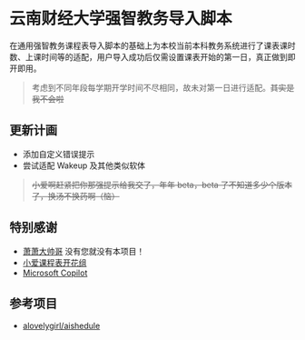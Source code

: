# 云南财经大学强智教务导入脚本
在通用强智教务课程表导入脚本的基础上为本校当前本科教务系统进行了课表课时数、上课时间等的适配，用户导入成功后仅需设置课表开始的第一日，真正做到即开即用。

> 考虑到不同年段每学期开学时间不尽相同，故未对第一日进行适配。~~其实是我不会啦~~

## 更新计画
* 添加自定义错误提示
* 尝试适配 Wakeup 及其他类似软体
> ~~小爱啊赶紧把你那强提示给我交了，年年 beta，beta 了不知道多少个版本了，换汤不换药啊（恼）~~

## 特别感谢
* [萧萧大帅哥](https://gitee.com/alovelygirl) 没有您就没有本项目！
* [小爱课程表开花组](https://open-schedule-prod.ai.xiaomi.com/docs/#/release/)
* [Microsoft Copilot](https://bing.com/chat)

## 参考项目
* [alovelygirl/aishedule](https://gitee.com/alovelygirl/aishedule)